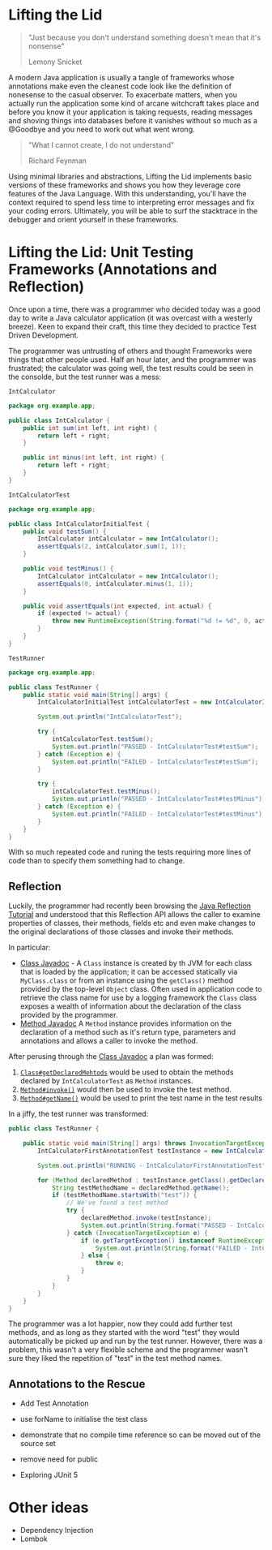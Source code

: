 # Lifting the Lid

> "Just because you don't understand something doesn't mean that it's nonsense"
>
> Lemony Snicket 

A modern Java application is usually a tangle of frameworks whose annotations make even the cleanest code look like the definition of
nonesense to the casual observer. To exacerbate matters, when you actually run the application some kind of arcane witchcraft 
takes place and before you know it your application is taking requests, reading messages and shoving things into databases 
before it vanishes without so much as a @Goodbye and you need to work out what went wrong.


> "What I cannot create, I do not understand"
>
> Richard Feynman 

Using minimal libraries and abstractions, Lifting the Lid implements basic versions of these frameworks and shows you how
they leverage core features of the Java Language. With this understanding, you'll have the context required to spend
less time to interpreting error messages and fix your coding errors. Ultimately, you will be able to surf the stacktrace 
in the debugger and orient yourself in these frameworks.  


# Lifting the Lid: Unit Testing Frameworks (Annotations and Reflection)


Once upon a time, there was a programmer who decided today was a good day to write a Java calculator application (it was 
overcast with a westerly breeze). Keen to expand their craft, this time they decided to practice Test 
Driven Development. 

The programmer was untrusting of others and thought Frameworks were things that other people used. Half an hour later, and
the programmer was frustrated; the calculator was going well, the test results could be seen in the consolde, but the test 
runner was a mess:

`IntCalculator`
```java
package org.example.app;

public class IntCalculator {
    public int sum(int left, int right) {
        return left + right;
    }

    public int minus(int left, int right) {
        return left + right;
    }
}

```

`IntCalculatorTest`
```java
package org.example.app;

public class IntCalculatorInitialTest {
    public void testSum() {
        IntCalculator intCalculator = new IntCalculator();
        assertEquals(2, intCalculator.sum(1, 1));
    }

    public void testMinus() {
        IntCalculator intCalculator = new IntCalculator();
        assertEquals(0, intCalculator.minus(1, 1));
    }

    public void assertEquals(int expected, int actual) {
        if (expected != actual) {
            throw new RuntimeException(String.format("%d != %d", 0, actual));
        }
    }
}
```

`TestRunner`
```java
package org.example.app;

public class TestRunner {
    public static void main(String[] args) {
        IntCalculatorInitialTest intCalculatorTest = new IntCalculatorInitialTest();

        System.out.println("IntCalculatorTest");

        try {
            intCalculatorTest.testSum();
            System.out.println("PASSED - IntCalculatorTest#testSum");
        } catch (Exception e) {
            System.out.println("FAILED - IntCalculatorTest#testSum");
        }

        try {
            intCalculatorTest.testMinus();
            System.out.println("PASSED - IntCalculatorTest#testMinus");
        } catch (Exception e) {
            System.out.println("FAILED - IntCalculatorTest#testMinus");
        }
    }
}
```

With so much repeated code and runing the tests requiring more lines of code than to specify them
something had to change.

## Reflection

Luckily, the programmer had recently been browsing the [Java Reflection Tutorial](https://docs.oracle.com/javase/tutorial/reflect/index.html)
and understood that this Reflection API allows the caller to examine properties of classes, their methods, fields etc
and even make changes to the original declarations of those classes and invoke their methods.

In particular:
- [Class Javadoc](https://docs.oracle.com/en/java/javase/11/docs/api/java.base/java/lang/Class.html) - A `Class` instance is 
created by th JVM for each class that is loaded by the application; it can be accessed statically via `MyClass.class` or from
an instance using the `getClass()` method provided by the top-level `Object` class. Often used in application code to retrieve the class name for use by a logging framework
the `Class` class exposes a wealth of information about the declaration of the class provided by the programmer. 
- [Method Javadoc](https://docs.oracle.com/en/java/javase/11/docs/api/java.base/java/lang/reflect/Method.html) A `Method` instance
provides information on the declaration of a method such as it's return type, parameters and annotations and allows a caller
to invoke the method.



After perusing through the [Class Javadoc](https://docs.oracle.com/en/java/javase/11/docs/api/java.base/java/lang/Class.html) a plan was
formed:
1. [`Class#getDeclaredMehtods`](https://docs.oracle.com/en/java/javase/11/docs/api/java.base/java/lang/Class.html#getDeclaredMethods()) would be used
to obtain the methods declared by `IntCalculatorTest` as `Method` instances.
1. [`Method#invoke()`](https://docs.oracle.com/en/java/javase/11/docs/api/java.base/java/lang/reflect/Method.html#invoke(java.lang.Object,java.lang.Object...)) 
would then be used to invoke the test method.
1. [`Method#getName()`](https://docs.oracle.com/en/java/javase/11/docs/api/java.base/java/lang/reflect/Method.html#getName()) would be used to print the test name
in the test results

In a jiffy, the test runner was transformed:
```java
public class TestRunner {

    public static void main(String[] args) throws InvocationTargetException {
        IntCalculatorFirstAnnotationTest testInstance = new IntCalculatorFirstAnnotationTest();

        System.out.println("RUNNING - IntCalculatorFirstAnnotationTest");

        for (Method declaredMethod : testInstance.getClass().getDeclaredMethods()) {
            String testMethodName = declaredMethod.getName();
            if (testMethodName.startsWith("test")) {
                // We've found a test method
                try {
                    declaredMethod.invoke(testInstance);
                    System.out.println(String.format("PASSED - IntCalculatorFirstAnnotationTest#%s", testMethodName));
                } catch (InvocationTargetException e) {
                    if (e.getTargetException() instanceof RuntimeException) {
                        System.out.println(String.format("FAILED - IntCalculatorFirstAnnotationTest#%s", testMethodName));
                    } else {
                        throw e;
                    }
                }
            }
        }
    }
}
```

The programmer was a lot happier, now they could add further test methods, and as long as they started
with the word "test" they would automatically be picked up and run by the test runner. However, there was a problem,
this wasn't a very flexible scheme and the programmer wasn't sure they liked the repetition of "test" in the test method
names. 


## Annotations to the Rescue



- Add Test Annotation
- use forName to initialise the test class
- demonstrate that no compile time reference so can be moved out of the source set
- remove need for public


- Exploring JUnit 5   



# Other ideas
- Dependency Injection
- Lombok